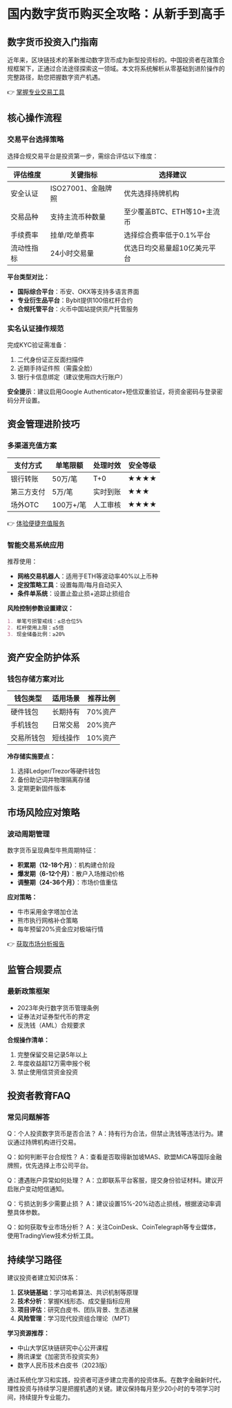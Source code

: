# 国内数字货币购买全攻略：从新手到高手

## 数字货币投资入门指南

近年来，区块链技术的革新推动数字货币成为新型投资标的。中国投资者在政策合规框架下，正通过合法途径探索这一领域。本文将系统解析从零基础到进阶操作的完整路径，助您把握数字资产机遇。

👉 [掌握专业交易工具](https://bit.ly/okx_welcome)

## 核心操作流程

### 交易平台选择策略

选择合规交易平台是投资第一步，需综合评估以下维度：

| 评估维度 | 关键指标 | 选择建议 |
|---------|----------|----------|
| 安全认证 | ISO27001、金融牌照 | 优先选择持牌机构 |
| 交易品种 | 支持主流币种数量 | 至少覆盖BTC、ETH等10+主流币 |
| 手续费率 | 挂单/吃单费率 | 选择综合费率低于0.1%平台 |
| 流动性指标 | 24小时交易量 | 优选日均交易量超10亿美元平台 |

**平台类型对比：**
- **国际综合平台**：币安、OKX等支持多语言界面
- **专业衍生品平台**：Bybit提供100倍杠杆合约
- **合规托管平台**：火币中国站提供资产托管服务

### 实名认证操作规范

完成KYC验证需准备：
1. 二代身份证正反面扫描件
2. 近期手持证件照（需露全脸）
3. 银行卡信息绑定（建议使用四大行账户）

**安全提示**：建议启用Google Authenticator+短信双重验证，将资金密码与登录密码分开设置。

## 资金管理进阶技巧

### 多渠道充值方案

| 支付方式 | 单笔限额 | 处理时效 | 安全等级 |
|---------|----------|----------|----------|
| 银行转账 | 50万/笔 | T+0 | ★★★★ |
| 第三方支付 | 5万/笔 | 实时到账 | ★★★ |
| 场外OTC | 100万+/笔 | 人工审核 | ★★★★ |

👉 [体验便捷充值服务](https://bit.ly/okx_welcome)

### 智能交易系统应用

推荐使用：
- **网格交易机器人**：适用于ETH等波动率40%以上币种
- **定投策略工具**：设置每周/每月自动买入
- **条件单系统**：设置止盈止损+追踪止损组合

**风险控制参数设置建议：**
```markdown
1. 单笔亏损警戒线：≤总仓位5%
2. 杠杆使用上限：≤5倍
3. 现金储备比例：≥20%
```

## 资产安全防护体系

### 钱包存储方案对比

| 钱包类型 | 适用场景 | 推荐比例 |
|---------|----------|----------|
| 硬件钱包 | 长期持有 | 70%资产 |
| 手机钱包 | 日常交易 | 20%资产 |
| 交易所钱包 | 短线操作 | 10%资产 |

**冷存储实施要点：**
1. 选择Ledger/Trezor等硬件钱包
2. 备份助记词并物理隔离存储
3. 定期更新固件版本

## 市场风险应对策略

### 波动周期管理

数字货币呈现典型牛熊周期特征：
- **积累期（12-18个月）**：机构建仓阶段
- **爆发期（6-12个月）**：散户入场推动价格
- **调整期（24-36个月）**：市场价值重估

**应对策略：**
- 牛市采用金字塔加仓法
- 熊市执行网格补仓策略
- 每年预留20%资金应对极端行情

👉 [获取市场分析报告](https://bit.ly/okx_welcome)

## 监管合规要点

### 最新政策框架
- 2023年央行数字货币管理条例
- 证券法对证券型代币的界定
- 反洗钱（AML）合规要求

**合规操作清单：**
1. 完整保留交易记录5年以上
2. 年度收益超12万需申报个税
3. 禁止使用信贷资金投资

## 投资者教育FAQ

### 常见问题解答

Q：个人投资数字货币是否合法？
A：持有行为合法，但禁止洗钱等违法行为。建议通过持牌机构进行交易。

Q：如何判断平台合规性？
A：查看是否取得新加坡MAS、欧盟MiCA等国际金融牌照，优先选择上市公司平台。

Q：遭遇账户异常如何处理？
A：立即联系平台客服，提交身份验证材料。建议开启账户变动短信通知。

Q：亏损达到多少需要止损？
A：建议设置15%-20%动态止损线，根据波动率调整具体参数。

Q：如何获取专业市场分析？
A：关注CoinDesk、CoinTelegraph等专业媒体，使用TradingView技术分析工具。

## 持续学习路径

建议投资者建立知识体系：
1. **区块链基础**：学习哈希算法、共识机制等原理
2. **技术分析**：掌握K线形态、成交量指标应用
3. **项目评估**：研究白皮书、团队背景、生态进展
4. **风险管理**：学习现代投资组合理论（MPT）

**学习资源推荐：**
- 中山大学区块链研究中心公开课程
- 腾讯课堂《加密货币投资实务》
- 数字人民币技术白皮书（2023版）

通过系统化学习和实践，投资者可逐步建立完善的投资体系。在数字金融新时代，理性投资与持续学习是把握机遇的关键。建议保持每月至少20小时的专项学习时间，持续提升专业能力。